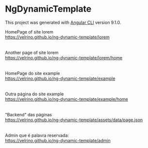 # NgDynamicTemplate

This project was generated with [Angular CLI](https://github.com/angular/angular-cli) version 9.1.0.

HomePage of site lorem <br>
https://velrino.github.io/ng-dynamic-template/lorem <br>
<br><br>
Another page of site lorem <br>
https://velrino.github.io/ng-dynamic-template/lorem/home <br>
<br><br>
HomePage do site example <br>
https://velrino.github.io/ng-dynamic-template/example <br>
<br><br>
Outra página do site example <br>
https://velrino.github.io/ng-dynamic-template/example/home <br>
<br><br>
"Backend" das páginas <br>
https://velrino.github.io/ng-dynamic-template/assets/data/page.json <br>
<br><br>
Admin que é palavra reservada: <br>
https://velrino.github.io/ng-dynamic-template/admin <br>
